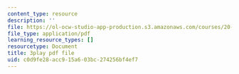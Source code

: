 ```yaml
---
content_type: resource
description: ''
file: https://ol-ocw-studio-app-production.s3.amazonaws.com/courses/20-219-becoming-the-next-bill-nye-writing-and-hosting-the-educational-show-january-iap-2015/c0d9fe28acc915a603bc274256bf4ef7_gb80yhA2o4A.pdf
file_type: application/pdf
learning_resource_types: []
resourcetype: Document
title: 3play pdf file
uid: c0d9fe28-acc9-15a6-03bc-274256bf4ef7
---
```

